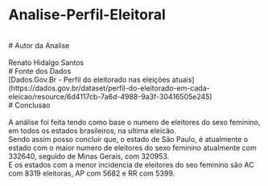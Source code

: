 # Analise-Perfil-Eleitoral
<br>
# Autor da Analise
<br>
<br> Renato Hidalgo Santos
<br>
# Fonte dos Dados
<br>[Dados.Gov.Br - Perfil do eleitorado nas eleições atuais](https://dados.gov.br/dataset/perfil-do-eleitorado-em-cada-eleicao/resource/6d4117cb-7a6d-4988-9a3f-30416505e245)
<br>
# Conclusao
<br>
<br>A análise foi feita tendo como base o numero de eleitores do sexo feminino, em todos os estados brasileiros, na ultima eleicão.
<br>Sendo assim posso concluir que, o estado de São Paulo, é atualmente o estado com o maior numero de eleitores do sexo feminino atualmente com 332640, seguido de Minas Gerais, com 320953.
<br>E os estados com a menor incidencia de eleitores do seo feminino são AC com 8319 eleitoras, AP com 5682 e RR com 5399.
